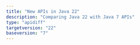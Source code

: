 ```yaml
---
title: "New APIs in Java 22"
description: "Comparing Java 22 with Java 7 APIs"
type: "apidiff"
targetversion: "22"
baseversion: "7"
---
```

